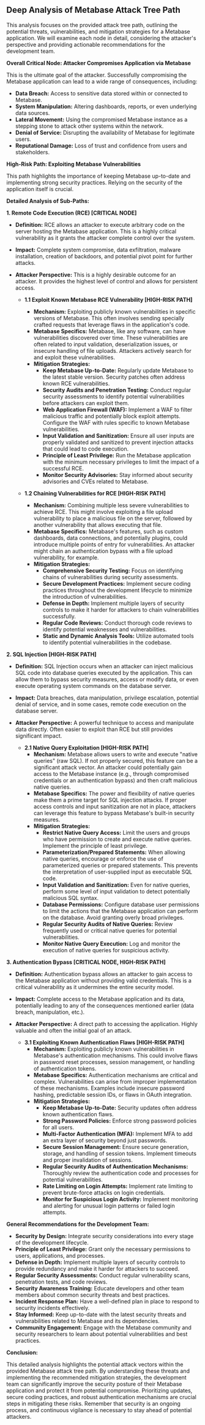 ## Deep Analysis of Metabase Attack Tree Path

This analysis focuses on the provided attack tree path, outlining the potential threats, vulnerabilities, and mitigation strategies for a Metabase application. We will examine each node in detail, considering the attacker's perspective and providing actionable recommendations for the development team.

**Overall Critical Node: Attacker Compromises Application via Metabase**

This is the ultimate goal of the attacker. Successfully compromising the Metabase application can lead to a wide range of consequences, including:

* **Data Breach:** Access to sensitive data stored within or connected to Metabase.
* **System Manipulation:**  Altering dashboards, reports, or even underlying data sources.
* **Lateral Movement:** Using the compromised Metabase instance as a stepping stone to attack other systems within the network.
* **Denial of Service:** Disrupting the availability of Metabase for legitimate users.
* **Reputational Damage:** Loss of trust and confidence from users and stakeholders.

**High-Risk Path: Exploiting Metabase Vulnerabilities**

This path highlights the importance of keeping Metabase up-to-date and implementing strong security practices. Relying on the security of the application itself is crucial.

**Detailed Analysis of Sub-Paths:**

**1. Remote Code Execution (RCE) [CRITICAL NODE]**

* **Definition:**  RCE allows an attacker to execute arbitrary code on the server hosting the Metabase application. This is a highly critical vulnerability as it grants the attacker complete control over the system.
* **Impact:**  Complete system compromise, data exfiltration, malware installation, creation of backdoors, and potential pivot point for further attacks.
* **Attacker Perspective:** This is a highly desirable outcome for an attacker. It provides the highest level of control and allows for persistent access.

    * **1.1 Exploit Known Metabase RCE Vulnerability [HIGH-RISK PATH]**
        * **Mechanism:** Exploiting publicly known vulnerabilities in specific versions of Metabase. This often involves sending specially crafted requests that leverage flaws in the application's code.
        * **Metabase Specifics:**  Metabase, like any software, can have vulnerabilities discovered over time. These vulnerabilities are often related to input validation, deserialization issues, or insecure handling of file uploads. Attackers actively search for and exploit these vulnerabilities.
        * **Mitigation Strategies:**
            * **Keep Metabase Up-to-Date:**  Regularly update Metabase to the latest stable version. Security patches often address known RCE vulnerabilities.
            * **Security Audits and Penetration Testing:** Conduct regular security assessments to identify potential vulnerabilities before attackers can exploit them.
            * **Web Application Firewall (WAF):** Implement a WAF to filter malicious traffic and potentially block exploit attempts. Configure the WAF with rules specific to known Metabase vulnerabilities.
            * **Input Validation and Sanitization:**  Ensure all user inputs are properly validated and sanitized to prevent injection attacks that could lead to code execution.
            * **Principle of Least Privilege:** Run the Metabase application with the minimum necessary privileges to limit the impact of a successful RCE.
            * **Monitor Security Advisories:** Stay informed about security advisories and CVEs related to Metabase.

    * **1.2 Chaining Vulnerabilities for RCE [HIGH-RISK PATH]**
        * **Mechanism:**  Combining multiple less severe vulnerabilities to achieve RCE. This might involve exploiting a file upload vulnerability to place a malicious file on the server, followed by another vulnerability that allows executing that file.
        * **Metabase Specifics:**  Metabase's features, such as custom dashboards, data connections, and potentially plugins, could introduce multiple points of entry for vulnerabilities. An attacker might chain an authentication bypass with a file upload vulnerability, for example.
        * **Mitigation Strategies:**
            * **Comprehensive Security Testing:**  Focus on identifying chains of vulnerabilities during security assessments.
            * **Secure Development Practices:** Implement secure coding practices throughout the development lifecycle to minimize the introduction of vulnerabilities.
            * **Defense in Depth:** Implement multiple layers of security controls to make it harder for attackers to chain vulnerabilities successfully.
            * **Regular Code Reviews:**  Conduct thorough code reviews to identify potential weaknesses and vulnerabilities.
            * **Static and Dynamic Analysis Tools:** Utilize automated tools to identify potential vulnerabilities in the codebase.

**2. SQL Injection [HIGH-RISK PATH]**

* **Definition:**  SQL Injection occurs when an attacker can inject malicious SQL code into database queries executed by the application. This can allow them to bypass security measures, access or modify data, or even execute operating system commands on the database server.
* **Impact:** Data breaches, data manipulation, privilege escalation, potential denial of service, and in some cases, remote code execution on the database server.
* **Attacker Perspective:**  A powerful technique to access and manipulate data directly. Often easier to exploit than RCE but still provides significant impact.

    * **2.1 Native Query Exploitation [HIGH-RISK PATH]**
        * **Mechanism:** Metabase allows users to write and execute "native queries" (raw SQL). If not properly secured, this feature can be a significant attack vector. An attacker could potentially gain access to the Metabase instance (e.g., through compromised credentials or an authentication bypass) and then craft malicious native queries.
        * **Metabase Specifics:**  The power and flexibility of native queries make them a prime target for SQL injection attacks. If proper access controls and input sanitization are not in place, attackers can leverage this feature to bypass Metabase's built-in security measures.
        * **Mitigation Strategies:**
            * **Restrict Native Query Access:** Limit the users and groups who have permission to create and execute native queries. Implement the principle of least privilege.
            * **Parameterization/Prepared Statements:**  When allowing native queries, encourage or enforce the use of parameterized queries or prepared statements. This prevents the interpretation of user-supplied input as executable SQL code.
            * **Input Validation and Sanitization:**  Even for native queries, perform some level of input validation to detect potentially malicious SQL syntax.
            * **Database Permissions:**  Configure database user permissions to limit the actions that the Metabase application can perform on the database. Avoid granting overly broad privileges.
            * **Regular Security Audits of Native Queries:**  Review frequently used or critical native queries for potential vulnerabilities.
            * **Monitor Native Query Execution:**  Log and monitor the execution of native queries for suspicious activity.

**3. Authentication Bypass [CRITICAL NODE, HIGH-RISK PATH]**

* **Definition:**  Authentication bypass allows an attacker to gain access to the Metabase application without providing valid credentials. This is a critical vulnerability as it undermines the entire security model.
* **Impact:**  Complete access to the Metabase application and its data, potentially leading to any of the consequences mentioned earlier (data breach, manipulation, etc.).
* **Attacker Perspective:**  A direct path to accessing the application. Highly valuable and often the initial goal of an attack.

    * **3.1 Exploiting Known Authentication Flaws [HIGH-RISK PATH]**
        * **Mechanism:**  Exploiting publicly known vulnerabilities in Metabase's authentication mechanisms. This could involve flaws in password reset processes, session management, or handling of authentication tokens.
        * **Metabase Specifics:**  Authentication mechanisms are critical and complex. Vulnerabilities can arise from improper implementation of these mechanisms. Examples include insecure password hashing, predictable session IDs, or flaws in OAuth integration.
        * **Mitigation Strategies:**
            * **Keep Metabase Up-to-Date:**  Security updates often address known authentication flaws.
            * **Strong Password Policies:** Enforce strong password policies for all users.
            * **Multi-Factor Authentication (MFA):**  Implement MFA to add an extra layer of security beyond just passwords.
            * **Secure Session Management:**  Ensure secure generation, storage, and handling of session tokens. Implement timeouts and proper invalidation of sessions.
            * **Regular Security Audits of Authentication Mechanisms:**  Thoroughly review the authentication code and processes for potential vulnerabilities.
            * **Rate Limiting on Login Attempts:**  Implement rate limiting to prevent brute-force attacks on login credentials.
            * **Monitor for Suspicious Login Activity:**  Implement monitoring and alerting for unusual login patterns or failed login attempts.

**General Recommendations for the Development Team:**

* **Security by Design:**  Integrate security considerations into every stage of the development lifecycle.
* **Principle of Least Privilege:**  Grant only the necessary permissions to users, applications, and processes.
* **Defense in Depth:**  Implement multiple layers of security controls to provide redundancy and make it harder for attackers to succeed.
* **Regular Security Assessments:**  Conduct regular vulnerability scans, penetration tests, and code reviews.
* **Security Awareness Training:**  Educate developers and other team members about common security threats and best practices.
* **Incident Response Plan:**  Have a well-defined plan in place to respond to security incidents effectively.
* **Stay Informed:**  Keep up-to-date with the latest security threats and vulnerabilities related to Metabase and its dependencies.
* **Community Engagement:**  Engage with the Metabase community and security researchers to learn about potential vulnerabilities and best practices.

**Conclusion:**

This detailed analysis highlights the potential attack vectors within the provided Metabase attack tree path. By understanding these threats and implementing the recommended mitigation strategies, the development team can significantly improve the security posture of their Metabase application and protect it from potential compromise. Prioritizing updates, secure coding practices, and robust authentication mechanisms are crucial steps in mitigating these risks. Remember that security is an ongoing process, and continuous vigilance is necessary to stay ahead of potential attackers.

